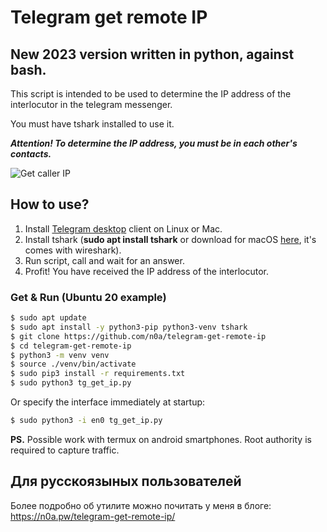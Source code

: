 # Telegram get remote IP

## New 2023 version written in python, against bash.

This script is intended to be used to determine the IP address of the interlocutor in the telegram messenger. 

You must have tshark installed to use it.

***Attention! To determine the IP address, you must be in each other's contacts.***

![Get caller IP](https://i.imgur.com/thW5I0x.png)
## How to use?

1. Install [Telegram desktop](https://desktop.telegram.org/) client on Linux or Mac.
2. Install tshark (**sudo apt install tshark** or download for macOS [here](https://www.wireshark.org/download.html), it's comes with wireshark).
3. Run script, call and wait for an answer.
4. Profit! You have received the IP address of the interlocutor.

### Get & Run (Ubuntu 20 example)

```sh
$ sudo apt update
$ sudo apt install -y python3-pip python3-venv tshark
$ git clone https://github.com/n0a/telegram-get-remote-ip
$ cd telegram-get-remote-ip
$ python3 -m venv venv
$ source ./venv/bin/activate
$ sudo pip3 install -r requirements.txt
$ sudo python3 tg_get_ip.py
```

Or specify the interface immediately at startup:

```sh
$ sudo python3 -i en0 tg_get_ip.py
```

**PS.** Possible work with termux on android smartphones. Root authority is required to capture traffic.

## Для русскоязыных пользователей

Более подробно об утилите можно почитать у меня в блоге: https://n0a.pw/telegram-get-remote-ip/
